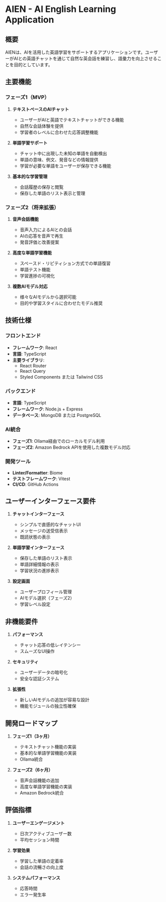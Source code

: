 # AIEN - AI English Learning Application

## 概要
AIENは、AIを活用した英語学習をサポートするアプリケーションです。ユーザーがAIとの英語チャットを通じて自然な英会話を練習し、語彙力を向上させることを目的としています。

## 主要機能

### フェーズ1（MVP）
1. **テキストベースのAIチャット**
   - ユーザーがAIと英語でテキストチャットができる機能
   - 自然な会話体験を提供
   - 学習者のレベルに合わせた応答調整機能

2. **単語学習サポート**
   - チャット中に出現した未知の単語を自動検出
   - 単語の意味、例文、発音などの情報提供
   - 学習が必要な単語をユーザーが保存できる機能

3. **基本的な学習管理**
   - 会話履歴の保存と閲覧
   - 保存した単語のリスト表示と管理

### フェーズ2（将来拡張）
1. **音声会話機能**
   - 音声入力によるAIとの会話
   - AIの応答を音声で再生
   - 発音評価と改善提案

2. **高度な単語学習機能**
   - スペースド・リピティション方式での単語復習
   - 単語テスト機能
   - 学習進捗の可視化

3. **複数AIモデル対応**
   - 様々なAIモデルから選択可能
   - 目的や学習スタイルに合わせたモデル推奨

## 技術仕様

### フロントエンド
- **フレームワーク**: React
- **言語**: TypeScript
- **主要ライブラリ**:
  - React Router
  - React Query
  - Styled Components または Tailwind CSS

### バックエンド
- **言語**: TypeScript
- **フレームワーク**: Node.js + Express
- **データベース**: MongoDB または PostgreSQL

### AI統合
- **フェーズ1**: Ollama経由でのローカルモデル利用
- **フェーズ2**: Amazon Bedrock APIを使用した複数モデル対応

### 開発ツール
- **Linter/Formatter**: Biome
- **テストフレームワーク**: Vitest
- **CI/CD**: GitHub Actions

## ユーザーインターフェース要件
1. **チャットインターフェース**
   - シンプルで直感的なチャットUI
   - メッセージの送受信表示
   - 既読状態の表示

2. **単語学習インターフェース**
   - 保存した単語のリスト表示
   - 単語詳細情報の表示
   - 学習状況の進捗表示

3. **設定画面**
   - ユーザープロフィール管理
   - AIモデル選択（フェーズ2）
   - 学習レベル設定

## 非機能要件
1. **パフォーマンス**
   - チャット応答の低レイテンシー
   - スムーズなUI操作

2. **セキュリティ**
   - ユーザーデータの暗号化
   - 安全な認証システム

3. **拡張性**
   - 新しいAIモデルの追加が容易な設計
   - 機能モジュールの独立性確保

## 開発ロードマップ
1. **フェーズ1（3ヶ月）**
   - テキストチャット機能の実装
   - 基本的な単語学習機能の実装
   - Ollama統合

2. **フェーズ2（6ヶ月）**
   - 音声会話機能の追加
   - 高度な単語学習機能の実装
   - Amazon Bedrock統合

## 評価指標
1. **ユーザーエンゲージメント**
   - 日次アクティブユーザー数
   - 平均セッション時間

2. **学習効果**
   - 学習した単語の定着率
   - 会話の流暢さの向上度

3. **システムパフォーマンス**
   - 応答時間
   - エラー発生率
